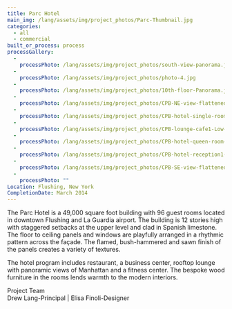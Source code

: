 ```yaml
---
title: Parc Hotel
main_img: /lang/assets/img/project_photos/Parc-Thumbnail.jpg
categories:
  - all
  - commercial
built_or_process: process
processGallery:
  - 
    processPhoto: /lang/assets/img/project_photos/south-view-panorama.jpg
  - 
    processPhoto: /lang/assets/img/project_photos/photo-4.jpg
  - 
    processPhoto: /lang/assets/img/project_photos/10th-floor-Panorama.jpg
  - 
    processPhoto: /lang/assets/img/project_photos/CPB-NE-view-flattened-Low-Res.jpg
  - 
    processPhoto: /lang/assets/img/project_photos/CPB-hotel-single-room-Low-Res.jpg
  - 
    processPhoto: /lang/assets/img/project_photos/CPB-lounge-cafe1-Low-res.jpg
  - 
    processPhoto: /lang/assets/img/project_photos/CPB-hotel-queen-room-Low-Res.jpg
  - 
    processPhoto: /lang/assets/img/project_photos/CPB-hotel-reception1-Low-res.jpg
  - 
    processPhoto: /lang/assets/img/project_photos/CPB-SE-view-flattened-Low-Res.jpg
  - 
    processPhoto: ""
Location: Flushing, New York
CompletionDate: March 2014
---
```

<p>
	The Parc Hotel is a 49,000 square foot building with 96 guest rooms located in downtown Flushing and La Guardia airport. The building is 12 stories high with staggered setbacks at the upper level and clad in Spanish limestone. The floor to ceiling panels and windows are playfully arranged in a rhythmic pattern across the façade. The flamed, bush-hammered and sawn finish of the panels creates a variety of textures.
</p>
<p>
	The hotel program includes restaurant, a business center, rooftop lounge with panoramic views of Manhattan and a fitness center. The bespoke wood furniture in the rooms lends warmth to the modern interiors.
</p>
<p>
	Project Team<br>
	Drew Lang-Principal | Elisa Finoli-Designer
</p>